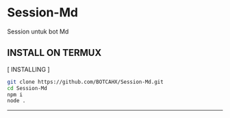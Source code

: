 # Session-Md
Session untuk bot Md

## INSTALL ON TERMUX
[ INSTALLING ]

```bash
git clone https://github.com/BOTCAHX/Session-Md.git
cd Session-Md
npm i
node .
```
---------
